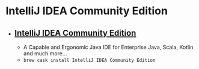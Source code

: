 # IntelliJ IDEA Community Edition
- [IntelliJ IDEA Community Edition](https://www.jetbrains.com/idea/)
  -  
  - A Capable and Ergonomic Java IDE for Enterprise Java, Scala, Kotlin and much more...
  - `brew cask install IntelliJ IDEA Community Edition`
